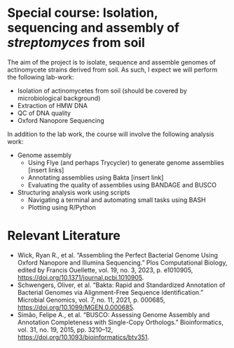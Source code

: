 # Special course: Isolation, sequencing and assembly of _streptomyces_ from soil
The aim of the project is to isolate, sequence and assemble genomes of actinomycete strains derived from soil. As such, I expect we will perform the following lab-work:
- Isolation of actinomycetes from soil (should be covered by microbiological background)
- Extraction of HMW DNA
- QC of DNA quality
- Oxford Nanopore Sequencing

In addition to the lab work, the course will involve the following analysis work:
- Genome assembly
	- Using Flye (and perhaps Trycycler) to generate genome assemblies [insert links]
	- Annotating assemblies using Bakta [insert link]
	- Evaluating the quality of assemblies using BANDAGE and BUSCO
- Structuring analysis work using scripts
	- Navigating a terminal and automating small tasks using BASH
	- Plotting using R/Python

# Relevant Literature
- Wick, Ryan R., et al. “Assembling the Perfect Bacterial Genome Using Oxford Nanopore and Illumina Sequencing.” Plos Computational Biology, edited by Francis Ouellette, vol. 19, no. 3, 2023, p. e1010905, https://doi.org/10.1371/journal.pcbi.1010905. 
- Schwengers, Oliver, et al. “Bakta: Rapid and Standardized Annotation of Bacterial Genomes via Alignment-Free Sequence Identification.” Microbial Genomics, vol. 7, no. 11, 2021, p. 000685, https://doi.org/10.1099/MGEN.0.000685.
- Simão, Felipe A., et al. “BUSCO: Assessing Genome Assembly and Annotation Completeness with Single-Copy Orthologs.” Bioinformatics, vol. 31, no. 19, 2015, pp. 3210–12, https://doi.org/10.1093/bioinformatics/btv351.
